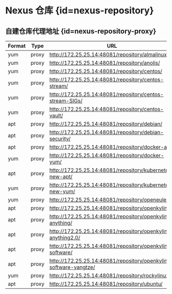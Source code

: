 # Nexus 仓库 {id=nexus-repository}

## 自建仓库代理地址 {id=nexus-repository-proxy}

| Format | Type  | URL                                                              | Proxy Remote                                                   |
|--------|-------|------------------------------------------------------------------|----------------------------------------------------------------|
| yum    | proxy | http://172.25.25.14:48081/repository/almalinux/                  | https://mirrors.aliyun.com/almalinux                           |
| yum    | proxy | http://172.25.25.14:48081/repository/anolis/                     | http://mirrors.openanolis.cn/anolis                            |
| yum    | proxy | http://172.25.25.14:48081/repository/centos/                     | https://mirrors.aliyun.com/centos                              |
| yum    | proxy | http://172.25.25.14:48081/repository/centos-stream/              | https://mirrors.aliyun.com/centos-stream                       |
| yum    | proxy | http://172.25.25.14:48081/repository/centos-stream-SIGs/         | https://mirrors.aliyun.com/centos-stream/SIGs                  |
| yum    | proxy | http://172.25.25.14:48081/repository/centos-vault/               | http://mirrors.aliyun.com/centos-vault                         |
| apt    | proxy | http://172.25.25.14:48081/repository/debian/                     | https://mirrors.aliyun.com/debian                              |
| apt    | proxy | http://172.25.25.14:48081/repository/debian-security/            | http://mirrors.aliyun.com/debian-security                      |
| apt    | proxy | http://172.25.25.14:48081/repository/docker-apt/                 | https://mirrors.aliyun.com/docker-ce/linux                     |
| yum    | proxy | http://172.25.25.14:48081/repository/docker-yum/                 | https://mirrors.aliyun.com/docker-ce/linux                     |
| apt    | proxy | http://172.25.25.14:48081/repository/kubernetes-new-apt/         | https://mirrors.aliyun.com/kubernetes-new/core/stable          |
| yum    | proxy | http://172.25.25.14:48081/repository/kubernetes-new-yum/         | https://mirrors.aliyun.com/kubernetes-new/core/stable          |
| yum    | proxy | http://172.25.25.14:48081/repository/openeuler/                  | https://repo.openeuler.org                                     |
| apt    | proxy | http://172.25.25.14:48081/repository/openkylin/                  | http://archive.build.openkylin.top/openkylin                   |
| apt    | proxy | http://172.25.25.14:48081/repository/openkylin-anything/         | http://ppa.build.openkylin.top/kylinsoft/anything/openkylin    |
| apt    | proxy | http://172.25.25.14:48081/repository/openkylin-anything2.0/      | http://ppa.build.openkylin.top/kylinsoft/anything2.0/openkylin |
| apt    | proxy | http://172.25.25.14:48081/repository/openkylin-software/         | http://software.openkylin.top/openkylin                        |
| apt    | proxy | http://172.25.25.14:48081/repository/openkylin-software-yangtze/ | http://software.openkylin.top/openkylin/yangtze                |
| yum    | proxy | http://172.25.25.14:48081/repository/rockylinux/                 | https://mirrors.aliyun.com/rockylinux                          |
| apt    | proxy | http://172.25.25.14:48081/repository/ubuntu/                     | https://mirrors.aliyun.com/ubuntu                              |
